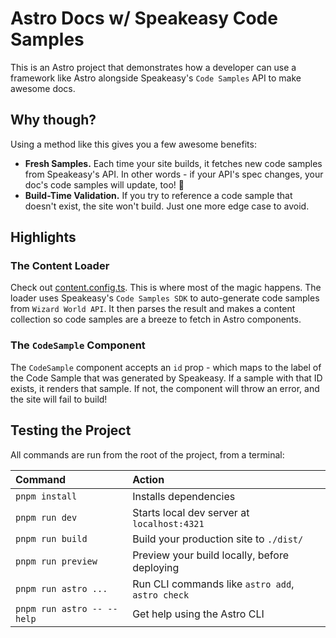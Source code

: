 # Astro Docs w/ Speakeasy Code Samples

This is an Astro project that demonstrates how a developer can use a framework like Astro alongside Speakeasy's `Code Samples` API to make awesome docs.

## Why though?

Using a method like this gives you a few awesome benefits:

- **Fresh Samples.** Each time your site builds, it fetches new code samples from Speakeasy's API. In other words - if your API's spec changes, your doc's code samples will update, too! 🤯
- **Build-Time Validation.** If you try to reference a code sample that doesn't exist, the site won't build. Just one more edge case to avoid.

## Highlights

### The Content Loader

Check out [content.config.ts](/src/content.config.ts). This is where most of the magic happens. The loader uses Speakeasy's `Code Samples SDK` to auto-generate code samples from `Wizard World API`. It then parses the result and makes a content collection so code samples are a breeze to fetch in Astro components.

### The `CodeSample` Component

The `CodeSample` component accepts an `id` prop - which maps to the label of the Code Sample that was generated by Speakeasy. If a sample with that ID exists, it renders that sample. If not, the component will throw an error, and the site will fail to build!

## Testing the Project

All commands are run from the root of the project, from a terminal:

| Command                    | Action                                           |
| :------------------------- | :----------------------------------------------- |
| `pnpm install`             | Installs dependencies                            |
| `pnpm run dev`             | Starts local dev server at `localhost:4321`      |
| `pnpm run build`           | Build your production site to `./dist/`          |
| `pnpm run preview`         | Preview your build locally, before deploying     |
| `pnpm run astro ...`       | Run CLI commands like `astro add`, `astro check` |
| `pnpm run astro -- --help` | Get help using the Astro CLI                     |
